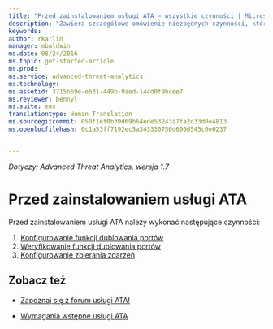 ```yaml
---
title: "Przed zainstalowaniem usługi ATA — wszystkie czynności | Microsoft ATA"
description: "Zawiera szczegółowe omówienie niezbędnych czynności, które należy wykonać przed wdrożeniem usługi ATA."
keywords: 
author: rkarlin
manager: mbaldwin
ms.date: 08/24/2016
ms.topic: get-started-article
ms.prod: 
ms.service: advanced-threat-analytics
ms.technology: 
ms.assetid: 3715b69e-e631-449b-9aed-144d0f9bcee7
ms.reviewer: bennyl
ms.suite: ems
translationtype: Human Translation
ms.sourcegitcommit: 050f1ef0b39d69b64ede53243a7fa2d33d0e4813
ms.openlocfilehash: 0c1a53ff7192ec5a343330750d600d545c0e0237


---
```


*Dotyczy: Advanced Threat Analytics, wersja 1.7*



# Przed zainstalowaniem usługi ATA

Przed zainstalowaniem usługi ATA należy wykonać następujące czynności:

1. [Konfigurowanie funkcji dublowania portów](configure-port-mirroring.md)
2. [Weryfikowanie funkcji dublowania portów](validate-port-mirroring.md)
3. [Konfigurowanie zbierania zdarzeń](configure-event-collection.md)



## Zobacz też

- [Zapoznaj się z forum usługi ATA!](https://social.technet.microsoft.com/Forums/security/home?forum=mata)

- [Wymagania wstępne usługi ATA](/advanced-threat-analytics/plan-design/ata-prerequisites)




<!--HONumber=Aug16_HO5-->


